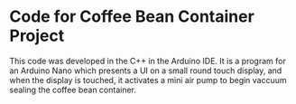 # Code for Coffee Bean Container Project
This code was developed in the C++ in the Arduino IDE.
It is a program for an Arduino Nano which presents a UI on a small round touch display, 
and when the display is touched, it activates a mini air pump to begin vaccuum sealing the
coffee bean container. 
